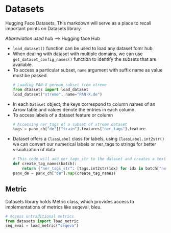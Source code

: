 # Datasets

Hugging Face Datasets, This markdown will serve as a place to recall important points on Datasets library.

*Abbreviation used*
hub --> Hugging face Hub

* `load_dataset()` function can be used to load any dataset fomr hub
* When dealing with dataset with multiple domains, we can use `get_dataset_config_names()` function to identify the subsets that are available.
* To access a particular subset, `name`  argument with suffix name as value must be passed.
    ```Python
    # Loading PAN-X german subset from xtreme
    from dtaasets import load_dataset
    load_dataset("xtreme", name="PAN-X.de")
    ```
* In each `Dataset` object, the keys correspond to column names of an Arrow table and values denote the entries in each column.
* To access labels of a dataset feature or column
    ```Python
    # Accessing ner_tags of a subset of xtreme dataset
    tags = panx_ch["de"]["train"].features["ner_tags"].feature
    ```
* Dataset offers a `ClassLabel` class for labels, using `ClassLabel.int2str()` we can convert our numerical labels or ner_tags to strings for better visualization of data
    ```Python
    # This code will add ner_tags_str to the dataset and creates a text representation of ner tags
    def create_tag_names(batch):
        return {"ner_tags_str": [tags.int2str(idx) for idx in batch["ner_tags"]]}
    panx_de = panx_ch["de"].map(create_tag_names)
    ```

## Metric

Datasets library holds Metric class, which provides access to implementations of metrics like seqeval, bleu.

```Python
# Access untraditional metrics
from datasets import load_metric
seq_eval = load_metric("seqeva")
```